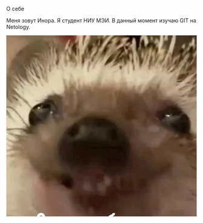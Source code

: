  О себе

 Меня зовут Инора. Я студент НИУ МЭИ. В данный момент изучаю GIT на Netology.

 ![мой питомец](yozhik.jpg)
